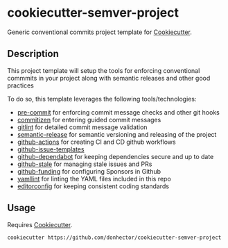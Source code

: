 # cookiecutter-semver-project

Generic conventional commits project template for [Cookiecutter][cookiecutter].

## Description

This project template will setup the tools for enforcing conventional commmits in your project along with semantic releases and other good practices

To do so, this template leverages the following tools/technologies:

- [pre-commit](https://pre-commit.com/) for enforcing commit message checks and other git hooks
- [commitizen](https://github.com/commitizen-tools/commitizen) for entering guided commit messages
- [gitlint](https://github.com/jorisroovers/gitlint) for detailed commit message validation
- [semantic-release](https://github.com/semantic-release/semantic-release) for semantic versioning and releasing of the project
- [github-actions](https://github.com/features/actions) for creating CI and CD github workflows
- [github-issue-templates](https://docs.github.com/en/communities/using-templates-to-encourage-useful-issues-and-pull-requests/configuring-issue-templates-for-your-repository)
- [github-dependabot](https://github.com/dependabot) for keeping dependencies secure and up to date
- [github-stale](https://github.com/marketplace/stale) for managing stale issues and PRs
- [github-funding](https://docs.github.com/en/repositories/managing-your-repositorys-settings-and-features/customizing-your-repository/displaying-a-sponsor-button-in-your-repository) for configuring Sponsors in Github
- [yamllint](https://github.com/adrienverge/yamllint) for linting the YAML files included in this repo
- [editorconfig](https://editorconfig.org/) for keeping consistent coding standards

## Usage

Requires [Cookiecutter][cookiecutter].

```bash
cookiecutter https://github.com/donhector/cookiecutter-semver-project
```

[cookiecutter]: https://github.com/cookiecutter/cookiecutter
